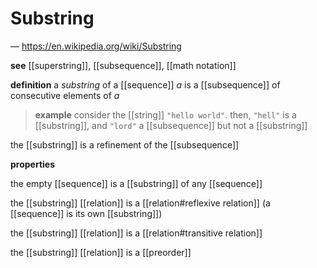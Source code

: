 # Substring

&mdash; <https://en.wikipedia.org/wiki/Substring>

**see** [[superstring]], [[subsequence]], [[math notation]]

**definition** a _substring_ of a [[sequence]] $a$ is a [[subsequence]] of consecutive elements of $a$

> **example** consider the [[string]] `"hello world"`. then, `"hell"` is a [[substring]], and `"lord"` a [[subsequence]] but not a [[substring]]

the [[substring]] is a refinement of the [[subsequence]]

**properties**

the empty [[sequence]] is a [[substring]] of any [[sequence]]

the [[substring]] [[relation]] is a [[relation#reflexive relation]] (a [[sequence]] is its own [[substring]])

the [[substring]] [[relation]] is a [[relation#transitive relation]]

the [[substring]] [[relation]] is a [[preorder]]
